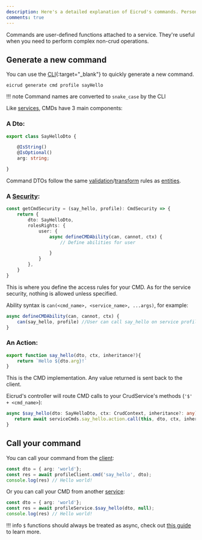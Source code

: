 ```yaml
---
description: Here's a detailed explanation of Eicrud's commands. Personalized functions that execute on the server.
comments: true
---
```


Commands are user-defined functions attached to a service. They're useful when you need to perform complex non-crud operations.

## Generate a new command

You can use the [CLI](https://www.npmjs.com/package/@eicrud/cli){:target="_blank"} to quickly generate a new command.

```
eicrud generate cmd profile sayHello
```
!!! note
    Command names are converted to `snake_case` by the CLI


Like [services](./definition.md), CMDs have 3 main components:

### A Dto:

```typescript title="say_hello.dto.ts"
export class SayHelloDto {

    @IsString()
    @IsOptional()
    arg: string;

}
```

Command DTOs follow the same [validation](../validation/definition.md)/[transform](../validation/transform.md) rules as [entities](./entity.md).

### A [Security](../security/definition.md):

```typescript title="say_hello.security.ts"
const getCmdSecurity = (say_hello, profile): CmdSecurity => { 
    return {
        dto: SayHelloDto,
        rolesRights: {
            user: {
                async defineCMDAbility(can, cannot, ctx) {
                    // Define abilities for user

                }
            }
        },
    }
}
```
This is where you define the access rules for your CMD. As for the service security, nothing is allowed unless specified.

Ability syntax is `can(<cmd_name>, <service_name>, ...args)`, for example:
```typescript
async defineCMDAbility(can, cannot, ctx) {
    can(say_hello, profile) //User can call say_hello on service profile
}
```

### An Action:
```typescript title="sayhello.action.ts"
export function say_hello(dto, ctx, inheritance?){
    return `Hello ${dto.arg}!`
}
```
This is the CMD implementation. Any value returned is sent back to the client.

Eicrud's controller will route CMD calls to your CrudService's methods (`'$' + <cmd_name>`):
```typescript title="profile.service.ts"
async $say_hello(dto: SayHelloDto, ctx: CrudContext, inheritance?: any) {
   return await serviceCmds.say_hello.action.call(this, dto, ctx, inheritance);
}
```
## Call your command

You can call your command from the [client](../client/setup.md):
```typescript 
const dto = { arg: 'world'};
const res = await profileClient.cmd('say_hello', dto);
console.log(res) // Hello world!
```

Or you can call your CMD from another [service](definition.md#import-your-service):
```typescript 
const dto = { arg: 'world'};
const res = await profileService.$say_hello(dto, null);
console.log(res) // Hello world!
```

!!! info
    `$` functions should always be treated as async, check out [this guide](../microservices/dollar-functions.md) to learn more.